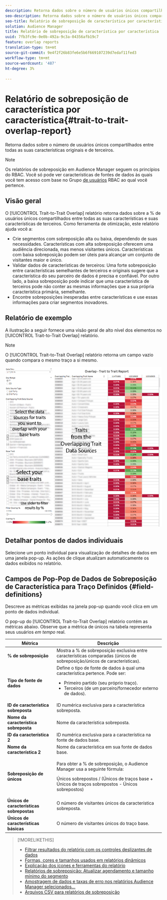 ```yaml
---
description: Retorna dados sobre o número de usuários únicos compartilhados entre todas as suas características originais e de terceiros.
seo-description: Retorna dados sobre o número de usuários únicos compartilhados entre todas as suas características originais e de terceiros.
seo-title: Relatório de sobreposição de característica por característica
solution: Audience Manager
title: Relatório de sobreposição de característica por característica
uuid: 7fb3fc9e-0e0b-492a-9c3a-04356afb19c7
feature: overlap reports
translation-type: tm+mt
source-git-commit: 9e4f2f26b83fe6e5b6f669107239d7edaf11fed3
workflow-type: tm+mt
source-wordcount: '487'
ht-degree: 3%

---
```



# Relatório de sobreposição de característica por característica{#trait-to-trait-overlap-report}

Retorna dados sobre o número de usuários únicos compartilhados entre todas as suas características originais e de terceiros.

>[!NOTE]
>
>Os relatórios de sobreposição em Audience Manager seguem os princípios do RBAC. Você só pode ver características de fontes de dados às quais você tem acesso com base no Grupo [de usuários](/help/using/features/administration/administration-overview.md) RBAC ao qual você pertence.

<!-- 

c_overlap_reports.xml

 -->

## Visão geral

O [!UICONTROL Trait-to-Trait Overlap] relatório retorna dados sobre a % de usuários únicos compartilhados entre todas as suas características e suas características de terceiros. Como ferramenta de otimização, este relatório ajuda você a:

* Crie segmentos com sobreposição alta ou baixa, dependendo de suas necessidades. Características com alta sobreposição oferecem uma audiência direcionada, mas menos visitantes únicos. Características com baixa sobreposição podem ser úteis para alcançar um conjunto de visitantes maior e único.
* Validar dados de características de terceiros: Uma forte sobreposição entre características semelhantes de terceiros e originais sugere que a característica do seu parceiro de dados é precisa e confiável. Por outro lado, a baixa sobreposição pode indicar que uma característica de terceiros pode não conter as mesmas informações que a sua própria característica primária, semelhante.
* Encontre sobreposições inesperadas entre características e use essas informações para criar segmentos inovadores.

## Relatório de exemplo

A ilustração a seguir fornece uma visão geral de alto nível dos elementos no [!UICONTROL Trait-to-Trait Overlap] relatório.

>[!NOTE]
>
>O [!UICONTROL Trait-to-Trait Overlap] relatório retorna um campo vazio quando compara o mesmo traço a si mesmo.

![](assets/trait-to-trait-overlap.png)

## Detalhar pontos de dados individuais

Selecione um ponto individual para visualização de detalhes de dados em uma janela pop-up. As ações de clique atualizam automaticamente os dados exibidos no relatório.

## Campos de Pop-Pop de Dados de Sobreposição de Característica para Traço Definidos {#field-definitions}

Descreve as métricas exibidas na janela pop-up quando você clica em um ponto de dados individual.

<!-- 

r_t2t_data_pop.xml

 -->

O pop-up do [!UICONTROL Trait-to-Trait Overlap] relatório contém as métricas abaixo. Observe que a métrica de únicos na tabela representa seus usuários *em tempo* real.

<table id="table_A2A0CFC47C1A404994B82E6630E711A2"> 
 <thead> 
  <tr> 
   <th colname="col1" class="entry"> Métrica </th> 
   <th colname="col2" class="entry"> Descrição </th> 
  </tr>
 </thead>
 <tbody> 
  <tr> 
   <td colname="col1"><b><span class="wintitle"> % de sobreposição</span></b> </td> 
   <td colname="col2"> Mostra a % de sobreposição exclusiva entre características comparadas (únicos de sobreposição/únicos de características). </td> 
  </tr> 
  <tr> 
   <td colname="col1"><b><span class="wintitle"> Tipo de fonte de dados</span></b> </td> 
   <td colname="col2">Define o tipo de fonte de dados à qual uma característica pertence. Pode ser: 
    <ul id="ul_0477C04A33FD4F5D998B98984E6554D3"> 
     <li id="li_50FCA48EDB5843AB8FB6C34ED2C0067D">Primeiro partido (seu próprio traço). </li> 
     <li id="li_4F6148EDAEFE43FA8D505944E9FE3855">Terceiros (de um parceiro/fornecedor externo de dados). </li> 
    </ul> </td> 
  </tr> 
  <tr> 
   <td colname="col1"><b><span class="wintitle"> ID de característica sobreposta</span></b> </td> 
   <td colname="col2"> ID numérica exclusiva para a característica sobreposta. </td> 
  </tr> 
  <tr> 
   <td colname="col1"><b><span class="wintitle"> Nome da característica sobreposta</span></b> </td> 
   <td colname="col2"> Nome da característica sobreposta. </td> 
  </tr>
    <tr> 
   <td colname="col1"><b><span class="wintitle"> ID da característica 2</span></b> </td> 
   <td colname="col2"> ID numérica exclusiva para a característica na fonte de dados base. </td> 
  </tr> 
  <tr> 
   <td colname="col1"><b><span class="wintitle"> Nome da característica 2</span></b> </td> 
   <td colname="col2"> Nome da característica em sua fonte de dados base. </td> 
  </tr> 
  <tr> 
   <td colname="col1"><b><span class="wintitle"> Sobreposição de únicos</span></b> </td> 
   <td colname="col2"> <p>Para obter a % de sobreposição, o Audience Manager usa a seguinte fórmula:</p> <p>Únicos sobrepostos / (Únicos de traços base + Únicos de traços sobrepostos - Únicos sobrepostos)</p> </td> 
  </tr> 
  <tr> 
   <td colname="col1"><b><span class="wintitle"> Únicos de características sobrepostas</span></b> </td> 
   <td colname="col2"> O número de visitantes únicos da característica sobreposta. </td> 
  </tr> 
    <tr> 
   <td colname="col1"><b><span class="wintitle"> Únicos de características básicas</span></b> </td> 
   <td colname="col2"> O número de visitantes únicos do traço base. </td> 
  </tr> 
 </tbody> 
</table>

>[!MORELIKETHIS]
>
>* [Filtrar resultados do relatório com os controles deslizantes de dados](../../reporting/dynamic-reports/data-sliders.md)
>* [Formas, cores e tamanhos usados em relatórios dinâmicos](../../reporting/dynamic-reports/interactive-report-technology.md#shapes-colors-sizes)
>* [Explicação dos ícones e ferramentas do relatório](../../reporting/dynamic-reports/interactive-report-technology.md#icons-tools-explained)
>* [Relatórios de sobreposição: Atualizar agendamento e tamanho mínimo do segmento](../../reporting/dynamic-reports/overlap-minimum-segment-size.md)
>* [Amostragem de dados e taxas de erro nos relatórios Audience Manager selecionados...](../../reporting/report-sampling.md)
>* [Arquivos CSV para relatórios de sobreposição](../../reporting/dynamic-reports/overlap-csv-files.md)